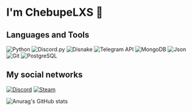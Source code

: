 # I'm ChebupeLXS 👋

## Languages and Tools

![Python](https://img.shields.io/badge/-Python-f98cff?style=for-the-badge&logo=python)
![Discord.py](https://img.shields.io/badge/-Discord.py-f98cff?style=for-the-badge&logo=discord)
![Disnake](https://img.shields.io/badge/-Disnake-f98cff?style=for-the-badge&logo=discord)
![Telegram API](https://img.shields.io/badge/-Telegram_API-f98cff?style=for-the-badge&logo=telegram)
![MongoDB](https://img.shields.io/badge/-MongoDB-f98cff?style=for-the-badge&logo=mongodb)
![Json](https://img.shields.io/badge/-Json-f98cff?style=for-the-badge&logo=json)
![Git](https://img.shields.io/badge/-git-f98cff?style=for-the-badge&logo=git)
![PostgreSQL](https://img.shields.io/badge/-PostgreSQL-f98cff?style=for-the-badge&logo=PostgreSQL)

## My social networks

[![Discord](https://img.shields.io/badge/-Discord_server-f98cff?style=for-the-badge&logo=discord)](https://discord.gg/gesVmX7D9R)
[![Steam](https://img.shields.io/badge/-Steam-f98cff?style=for-the-badge&logo=steam)](https://steamcommunity.com/id/uwuvka)

<!-- [![willianrod's wakatime stats](https://github-readme-stats.vercel.app/api/wakatime?username=ChebupeLXS)](https://github.com/anuraghazra/github-readme-stats) -->

![Anurag's GitHub stats](https://github-readme-stats.vercel.app/api?username=chebupelxs&count_private=true&show_icons=true&bg_color=DEG,f98cff,c658cc&title_color=000000)